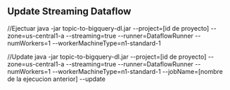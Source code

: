 ## Update Streaming Dataflow

//Ejectuar
java -jar topic-to-bigquery-dl.jar --project=[id de proyecto] --zone=us-central1-a --streaming=true --runner=DataflowRunner --numWorkers=1 --workerMachineType=n1-standard-1

//Update
java -jar topic-to-bigquery-dl.jar --project=[id de proyecto] --zone=us-central1-a --streaming=true --runner=DataflowRunner --numWorkers=1 --workerMachineType=n1-standard-1 --jobName=[nombre de la ejecucion anterior] --update

